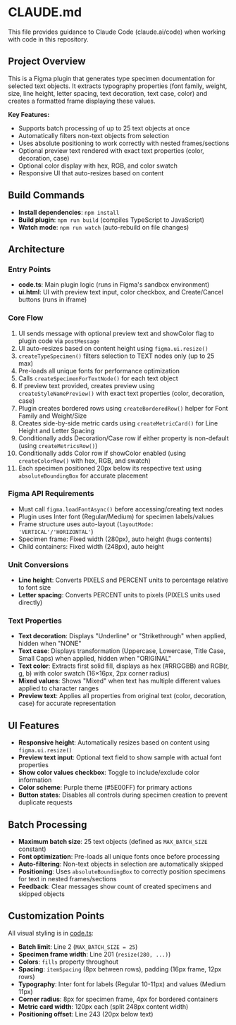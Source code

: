 # CLAUDE.md

This file provides guidance to Claude Code (claude.ai/code) when working with code in this repository.

## Project Overview

This is a Figma plugin that generates type specimen documentation for selected text objects. It extracts typography properties (font family, weight, size, line height, letter spacing, text decoration, text case, color) and creates a formatted frame displaying these values.

**Key Features:**
- Supports batch processing of up to 25 text objects at once
- Automatically filters non-text objects from selection
- Uses absolute positioning to work correctly with nested frames/sections
- Optional preview text rendered with exact text properties (color, decoration, case)
- Optional color display with hex, RGB, and color swatch
- Responsive UI that auto-resizes based on content

## Build Commands

- **Install dependencies**: `npm install`
- **Build plugin**: `npm run build` (compiles TypeScript to JavaScript)
- **Watch mode**: `npm run watch` (auto-rebuild on file changes)

## Architecture

### Entry Points
- **code.ts**: Main plugin logic (runs in Figma's sandbox environment)
- **ui.html**: UI with preview text input, color checkbox, and Create/Cancel buttons (runs in iframe)

### Core Flow
1. UI sends message with optional preview text and showColor flag to plugin code via `postMessage`
2. UI auto-resizes based on content height using `figma.ui.resize()`
3. `createTypeSpecimen()` filters selection to TEXT nodes only (up to 25 max)
4. Pre-loads all unique fonts for performance optimization
5. Calls `createSpecimenForTextNode()` for each text object
6. If preview text provided, creates preview using `createStyleNamePreview()` with exact text properties (color, decoration, case)
7. Plugin creates bordered rows using `createBorderedRow()` helper for Font Family and Weight/Size
8. Creates side-by-side metric cards using `createMetricCard()` for Line Height and Letter Spacing
9. Conditionally adds Decoration/Case row if either property is non-default (using `createMetricsRow()`)
10. Conditionally adds Color row if showColor enabled (using `createColorRow()` with hex, RGB, and swatch)
11. Each specimen positioned 20px below its respective text using `absoluteBoundingBox` for accurate placement

### Figma API Requirements
- Must call `figma.loadFontAsync()` before accessing/creating text nodes
- Plugin uses Inter font (Regular/Medium) for specimen labels/values
- Frame structure uses auto-layout (`layoutMode: 'VERTICAL'/'HORIZONTAL'`)
- Specimen frame: Fixed width (280px), auto height (hugs contents)
- Child containers: Fixed width (248px), auto height

### Unit Conversions
- **Line height**: Converts PIXELS and PERCENT units to percentage relative to font size
- **Letter spacing**: Converts PERCENT units to pixels (PIXELS units used directly)

### Text Properties
- **Text decoration**: Displays "Underline" or "Strikethrough" when applied, hidden when "NONE"
- **Text case**: Displays transformation (Uppercase, Lowercase, Title Case, Small Caps) when applied, hidden when "ORIGINAL"
- **Text color**: Extracts first solid fill, displays as hex (#RRGGBB) and RGB(r, g, b) with color swatch (16×16px, 2px corner radius)
- **Mixed values**: Shows "Mixed" when text has multiple different values applied to character ranges
- **Preview text**: Applies all properties from original text (color, decoration, case) for accurate representation

## UI Features
- **Responsive height**: Automatically resizes based on content using `figma.ui.resize()`
- **Preview text input**: Optional text field to show sample with actual font properties
- **Show color values checkbox**: Toggle to include/exclude color information
- **Color scheme**: Purple theme (#5E00FF) for primary actions
- **Button states**: Disables all controls during specimen creation to prevent duplicate requests

## Batch Processing
- **Maximum batch size**: 25 text objects (defined as `MAX_BATCH_SIZE` constant)
- **Font optimization**: Pre-loads all unique fonts once before processing
- **Auto-filtering**: Non-text objects in selection are automatically skipped
- **Positioning**: Uses `absoluteBoundingBox` to correctly position specimens for text in nested frames/sections
- **Feedback**: Clear messages show count of created specimens and skipped objects

## Customization Points
All visual styling is in [code.ts](code.ts):
- **Batch limit**: Line 2 (`MAX_BATCH_SIZE = 25`)
- **Specimen frame width**: Line 201 (`resize(280, ...)`)
- **Colors**: `fills` property throughout
- **Spacing**: `itemSpacing` (8px between rows), padding (16px frame, 12px rows)
- **Typography**: Inter font for labels (Regular 10-11px) and values (Medium 11px)
- **Corner radius**: 8px for specimen frame, 4px for bordered containers
- **Metric card width**: 120px each (split 248px content width)
- **Positioning offset**: Line 243 (20px below text)
